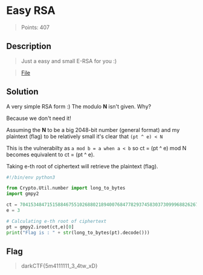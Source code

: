 # Easy RSA
> Points: 407

## Description
> Just a easy and small E-RSA for you :)

>[File](https://mega.nz/file/600TkQbK#0o6mqJjLxReiBoP3HAtsYj8ulp9K99246EdzmeVNiS4)

## Solution

A very simple RSA form :) The modulo **N** isn't given. Why?

Because we don't need it!

Assuming the **N** to be a big 2048-bit number (general format) and my plaintext (flag) to be relatively small it's clear that `(pt ^ e) < N`

This is the vulnerabilty as `a mod b = a when a < b` so ct = (pt ^ e) mod N becomes equivalent to ct = (pt ^ e).

Taking e-th root of ciphertext will retrieve the plaintext (flag).

```py
#!/bin/env python3

from Crypto.Util.number import long_to_bytes
import gmpy2

ct = 70415348471515884675510268802189400768477829374583037309996882626710413688161405504039679028278362475978212535629814001515318823882546599246773409243791879010863589636128956717823438704956995941
e = 3

# Calculating e-th root of ciphertext
pt = gmpy2.iroot(ct,e)[0]
print("Flag is : " + str(long_to_bytes(pt).decode()))
```

## Flag
> darkCTF{5m4111111_3_4tw_xD}
